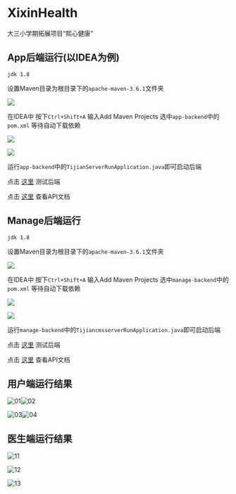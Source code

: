# XixinHealth
大三小学期拓展项目“熙心健康”

## App后端运行(以IDEA为例)

`jdk 1.8`

设置Maven目录为根目录下的`apache-maven-3.6.1`文件夹

![](images/img3.png)

在IDEA中 按下`Ctrl+Shift+A` 输入Add Maven Projects 选中`app-backend`中的`pom.xml` 等待自动下载依赖

![](images/img1.png)

![](images/img2.png)

运行`app-backend`中的`TijianServerRunApplication.java`即可启动后端

点击 [这里](http://localhost:8080/tijian/test) 测试后端

点击 [这里](https://doc.apipost.net/docs/detail/49370fac9cb5000?target_id=136e7138312008&locale=zh-cn) 查看API文档

## Manage后端运行

`jdk 1.8`

设置Maven目录为根目录下的`apache-maven-3.6.1`文件夹

![](images/img3.png)

在IDEA中 按下`Ctrl+Shift+A` 输入Add Maven Projects 选中`manage-backend`中的`pom.xml` 等待自动下载依赖

![](images/img1.png)

![](images/img4.png)

运行`manage-backend`中的`TijiancmsserverRunApplication.java`即可启动后端

点击 [这里](http://localhost:8088/tijiancms/test) 测试后端

点击 [这里](https://doc.apipost.net/docs/detail/493ccecdf8b5000?locale=zh-cn&target_id=13cb8af3b12013) 查看API文档



## 用户端运行结果

![01](images/result/01.png)![02](images/result/02.png)

![03](images/result/03.png)![04](images/result/04.png)



## 医生端运行结果

![11](images/result/11.png)

![12](images/result/12.png)

![13](images/result/13.png)